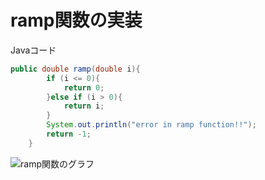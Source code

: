 # ramp関数の実装

Javaコード  

```java
public double ramp(double i){
        if (i <= 0){
            return 0;
        }else if (i > 0){
            return i;
        }
        System.out.println("error in ramp function!!");
        return -1;
    }
```

![ramp関数のグラフ]()  
